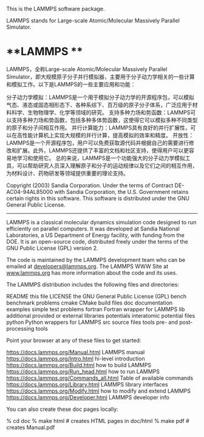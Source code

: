 This is the LAMMPS software package.

LAMMPS stands for Large-scale Atomic/Molecular Massively Parallel
Simulator.

<h1> **LAMMPS ** </h1>

LAMMPS，全称Large-scale Atomic/Molecular Massively Parallel Simulator，即大规模原子分子并行模拟器，主要用于分子动力学相关的一些计算和模拟工作。以下是LAMMPS的一些主要应用和功能：

分子动力学模拟：LAMMPS是一个用于模拟分子动力学的开源程序包，可以模拟气态、液态或固态相形态下、各种系综下、百万级的原子分子体系，广泛应用于材料科学、生物物理学、化学等领域的研究。
支持多种力场和势函数：LAMMPS可以支持多种力场和势函数，包括多种多体势函数，这使得它可以模拟多种不同类型的原子和分子间相互作用。
并行计算能力：LAMMPS具有良好的并行扩展性，可以在高性能计算机上实现大规模的并行计算，提高模拟的效率和精度。
开放性：LAMMPS是一个开源程序包，用户可以免费获取源代码并根据自己的需要进行修改和扩展。此外，LAMMPS还提供了丰富的文档和社区支持，使得用户可以更容易地学习和使用它。
总的来说，LAMMPS是一个功能强大的分子动力学模拟工具，可以帮助研究人员深入理解原子和分子的运动规律以及它们之间的相互作用，为材料设计、药物研发等领域提供重要的理论支持。
 


Copyright (2003) Sandia Corporation.  Under the terms of Contract
DE-AC04-94AL85000 with Sandia Corporation, the U.S. Government retains
certain rights in this software.  This software is distributed under
the GNU General Public License.

----------------------------------------------------------------------

LAMMPS is a classical molecular dynamics simulation code designed to
run efficiently on parallel computers.  It was developed at Sandia
National Laboratories, a US Department of Energy facility, with
funding from the DOE.  It is an open-source code, distributed freely
under the terms of the GNU Public License (GPL) version 2.

The code is maintained by the LAMMPS development team who can be emailed
at developers@lammps.org.  The LAMMPS WWW Site at www.lammps.org has
more information about the code and its uses.

The LAMMPS distribution includes the following files and directories:

README                     this file
LICENSE                    the GNU General Public License (GPL)
bench                      benchmark problems
cmake                      CMake build files
doc                        documentation
examples                   simple test problems
fortran                    Fortran wrapper for LAMMPS
lib                        additional provided or external libraries
potentials                 interatomic potential files
python                     Python wrappers for LAMMPS
src                        source files
tools                      pre- and post-processing tools

Point your browser at any of these files to get started:

https://docs.lammps.org/Manual.html         LAMMPS manual
https://docs.lammps.org/Intro.html          hi-level introduction
https://docs.lammps.org/Build.html          how to build LAMMPS
https://docs.lammps.org/Run_head.html       how to run LAMMPS
https://docs.lammps.org/Commands_all.html   Table of available commands
https://docs.lammps.org/Library.html        LAMMPS library interfaces
https://docs.lammps.org/Modify.html         how to modify and extend LAMMPS
https://docs.lammps.org/Developer.html      LAMMPS developer info

You can also create these doc pages locally:

% cd doc
% make html                # creates HTML pages in doc/html
% make pdf                 # creates Manual.pdf

